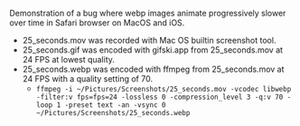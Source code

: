 Demonstration of a bug where webp images animate progressively slower over time in Safari browser on MacOS and iOS.

- 25_seconds.mov was recorded with Mac OS builtin screenshot tool.
- 25_seconds.gif was encoded with gifski.app from 25_seconds.mov at 24 FPS at lowest quality.
- 25_seconds.webp was encoded with ffmpeg from 25_seconds.mov at 24 FPS with a quality setting of 70.
  - `ffmpeg -i ~/Pictures/Screenshots/25_seconds.mov -vcodec libwebp -filter:v fps=fps=24 -lossless 0 -compression_level 3 -q:v 70 -loop 1 -preset text -an -vsync 0 ~/Pictures/Screenshots/25_seconds.webp`
